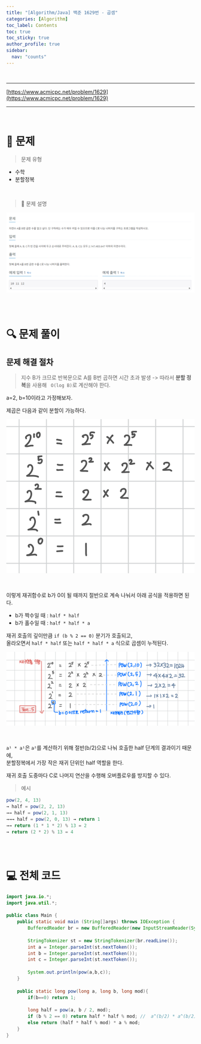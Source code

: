 ```yaml
---
title: "[Algorithm/Java] 백준 1629번 - 곱셈"
categories: [Algorithm]
toc_label: Contents
toc: true
toc_sticky: true
author_profile: true
sidebar:
  nav: "counts"
---
```


<br>

---

[https://www.acmicpc.net/problem/1629](https://www.acmicpc.net/problem/1629)

---

<br>

# 📌 문제

> 문제 유형

- 수학
- 분할정복

<br>

> 📘 문제 설명

![](/assets/images/2025/2025-07-14-08-56-57.png)

<br><br>

# 🔍 문제 풀이

## 문제 해결 절차

> 지수 B가 크므로 반복문으로 A를 B번 곱하면 시간 초과 발생 -> 따라서 **분할 정복**을 사용해 ` O(log B)`로 계산해야 한다.

a=2, b=10이라고 가정해보자.

제곱은 다음과 같이 분할이 가능하다.

![](/assets/images/2025/2025-07-14-17-43-59.png)

<br>

이렇게 재귀함수로 b가 0이 될 때까지 절반으로 계속 나눠서 아래 공식을 적용하면 된다.

- b가 짝수일 때 : `half * half`
- b가 홀수일 때 : `half * half * a`

재귀 호출의 깊이만큼 `if (b % 2 == 0)` 분기가 호출되고,<br>
올라오면서 `half * half` 또는 `half * half * a` 식으로 곱셈이 누적된다.

![](/assets/images/2025/2025-07-14-18-01-35.png)

<br>

`a¹ * a¹`은 `a²`를 계산하기 위해 절반(b/2)으로 나눠 호출한 half 단계의 결과이기 때문에,<br>
분할정복에서 가장 작은 재귀 단위인 half 역할을 한다.

재귀 호출 도중마다 C로 나머지 연산을 수행해 오버플로우를 방지할 수 있다.

> 예시

```java
pow(2, 4, 13)
→ half = pow(2, 2, 13)
→→ half = pow(2, 1, 13)
→→→ half = pow(2, 0, 13) → return 1
→→ return (1 * 1 * 2) % 13 = 2
→ return (2 * 2) % 13 = 4
```

<br><br>

# 💻 전체 코드

```java
import java.io.*;
import java.util.*;

public class Main {
    public static void main (String[]args) throws IOException {
        BufferedReader br = new BufferedReader(new InputStreamReader(System.in));

        StringTokenizer st = new StringTokenizer(br.readLine());
        int a = Integer.parseInt(st.nextToken());
        int b = Integer.parseInt(st.nextToken());
        int c = Integer.parseInt(st.nextToken());

        System.out.println(pow(a,b,c));
    }

    public static long pow(long a, long b, long mod){
        if(b==0) return 1;

        long half = pow(a, b / 2, mod);
        if (b % 2 == 0) return half * half % mod; //  a^(b/2) * a^(b/2) = a^b
        else return (half * half % mod) * a % mod;
    }
}
```

<br>

